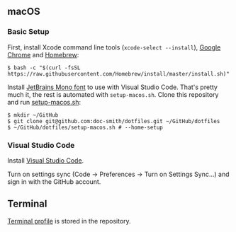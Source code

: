 ## macOS

### Basic Setup

First, install Xcode command line tools (`xcode-select --install`),
[Google Chrome](https://www.google.com/chrome) and [Homebrew](https://docs.brew.sh/Installation):

```
$ bash -c "$(curl -fsSL https://raw.githubusercontent.com/Homebrew/install/master/install.sh)"
```

Install [JetBrains Mono font](https://www.jetbrains.com/lp/mono/) to use with
Visual Studio Code. That's pretty much it, the rest is automated with
`setup-macos.sh`. Clone this repository and run
[setup-macos.sh](setup-macos.sh):

```
$ mkdir ~/GitHub
$ git clone git@github.com:doc-smith/dotfiles.git ~/GitHub/dotfiles
$ ~/GitHub/dotfiles/setup-macos.sh # --home-setup
```


### Visual Studio Code

Install [Visual Studio Code](https://code.visualstudio.com).

Turn on settings sync (Code -> Preferences -> Turn on Settings Sync...) and
sign in with the GitHub account.

## Terminal

[Terminal profile](conf/my-profile.terminal) is stored in the repository.
